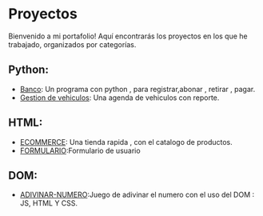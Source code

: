 # Proyectos
Bienvenido a mi portafolio! Aquí encontrarás los proyectos en los que he trabajado, organizados por categorías.
## Python:
- [Banco](https://github.com/xMANUX21/ProyectoACME): Un programa con python , para registrar,abonar , retirar , pagar.
- [Gestion de vehiculos](https://github.com/xMANUX21/Vehiculos): Una agenda de vehiculos con reporte.
## HTML:
- [ECOMMERCE](https://github.com/xMANUX21/ECOMMERCE-CAMPUS): Una tienda rapida , con el catalogo de productos.
- [FORMULARIO](https://github.com/xMANUX21/tables):Formulario de usuario 
## DOM:
- [ADIVINAR-NUMERO](https://github.com/xMANUX21/Juego-adivina-el-numero.git):Juego de adivinar el numero con el uso del DOM : JS, HTML Y CSS.

